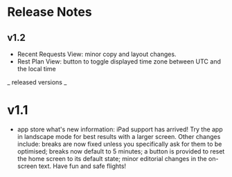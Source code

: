 #  Release Notes

## v1.2
- Recent Requests View: minor copy and layout changes.
- Rest Plan View: button to toggle displayed time zone between UTC and the local time

_ released versions _ 

# v1.1
- app store what's new information: iPad support has arrived! Try the app in landscape mode for best results with a larger screen. Other changes include: breaks are now fixed unless you specifically ask for them to be optimised; breaks now default to 5 minutes; a button is provided to reset the home screen to its default state; minor editorial changes in the on-screen text. Have fun and safe flights!
